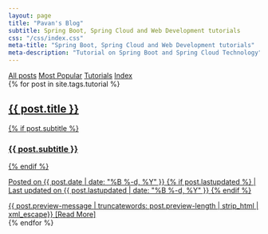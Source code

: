 ```yaml
---
layout: page
title: "Pavan's Blog"
subtitle: Spring Boot, Spring Cloud and Web Development tutorials
css: "/css/index.css"
meta-title: "Spring Boot, Spring Cloud and Web Development tutorials"
meta-description: "Tutorial on Spring Boot and Spring Cloud Technology"
---
```

<div class="list-filters">
   <a href="/" class="list-filter">All posts</a> <a
      href="/popular" class="list-filter">Most Popular</a> <a
      href="/tutorials" class="list-filter filter-selected">Tutorials</a> <a 
	  href="/tags" class="list-filter">Index</a>
</div>
<div class="posts-list">
   {% for post in site.tags.tutorial %}
   <article>
      <a class="post-preview" href="{{ post.url | prepend: site.baseurl }}">
         <h2 class="post-title">{{ post.title }}</h2>
         {% if post.subtitle %}
         <h3 class="post-subtitle">{{ post.subtitle }}</h3>
         {% endif %}
         <p class="post-meta">Posted on {{ post.date | date: "%B %-d, %Y" }}
            {% if post.lastupdated %}
            | Last updated on {{ post.lastupdated | date: "%B %-d, %Y" }}
            {% endif %}
         </p>
         <div class="post-entry">
            {{ post.preview-message | truncatewords: post.preview-length | strip_html | xml_escape}} <span
               href="{{ post.url | prepend: site.baseurl }}"
               class="post-read-more">[Read&nbsp;More]</span>
         </div>
      </a>
   </article>
   {% endfor %}
</div>
